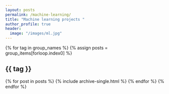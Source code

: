 ```yaml
---
layout: posts
permalink: /machine-learning/
title: "Machine learning projects "
author_profile: true
header:
  image: "/images/ml.jpg"
---
```




{% for tag in group_names %}
  {% assign posts = group_items[forloop.index0] %}
  <h2 id="{{ tag | slugify }}" class="archive__subtitle">{{ tag }}</h2>
  {% for post in posts %}
    {% include archive-single.html %}
  {% endfor %}
{% endfor %}